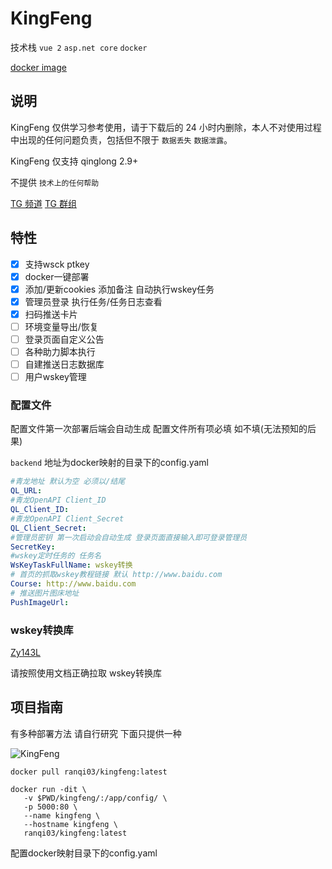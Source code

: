 # KingFeng

技术栈 `vue 2` `asp.net core` `docker` 

[docker image](https://hub.docker.com/r/ranqi03/kingfeng)

## 说明

KingFeng 仅供学习参考使用，请于下载后的 24 小时内删除，本人不对使用过程中出现的任何问题负责，包括但不限于 `数据丢失` `数据泄露`。

KingFeng 仅支持 qinglong 2.9+

不提供 `技术上的任何帮助`

[TG 频道](https://t.me/joinchat/H3etBWYzLKpiMWVl)    [TG 群组](https://t.me/joinchat/XV2AZcvzFIUxNjI9)
## 特性
- [x] 支持wsck ptkey
- [x] docker一键部署
- [x] 添加/更新cookies 添加备注 自动执行wskey任务
- [x] 管理员登录 执行任务/任务日志查看
- [x] 扫码推送卡片
- [ ] 环境变量导出/恢复
- [ ] 登录页面自定义公告
- [ ] 各种助力脚本执行
- [ ] 自建推送日志数据库
- [ ] 用户wskey管理

### 配置文件

配置文件第一次部署后端会自动生成
配置文件所有项必填 如不填(无法预知的后果)

`backend` 地址为docker映射的目录下的config.yaml
```yaml
#青龙地址 默认为空 必须以/结尾
QL_URL: 
#青龙OpenAPI Client_ID
QL_Client_ID: 
#青龙OpenAPI Client_Secret
QL_Client_Secret: 
#管理员密钥 第一次启动会自动生成 登录页面直接输入即可登录管理员
SecretKey: 
#wskey定时任务的 任务名 
WsKeyTaskFullName: wskey转换
# 首页的抓取wskey教程链接 默认 http://www.baidu.com
Course: http://www.baidu.com
# 推送图片图床地址
PushImageUrl:
```
### wskey转换库
[Zy143L](https://github.com/Zy143L/wskey)

请按照使用文档正确拉取 wskey转换库

## 项目指南
有多种部署方法 请自行研究 下面只提供一种

![KingFeng](https://i0.hdslb.com/bfs/album/d5e1df6f75e7835b699bdda295bbff4a4dce5a81.png)

```docker
docker pull ranqi03/kingfeng:latest

docker run -dit \
   -v $PWD/kingfeng/:/app/config/ \
   -p 5000:80 \
   --name kingfeng \
   --hostname kingfeng \
   ranqi03/kingfeng:latest
```

配置docker映射目录下的config.yaml

<!-- ## 常见问题 -->
